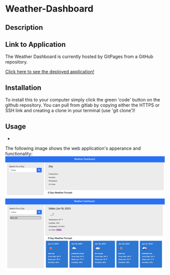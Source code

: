 # Weather-Dashboard

## Description 

## Link to Application
The Weather Dashboard is currently hosted by GitPages from a GitHub repository.

[Click here to see the deployed application!](https://gavinreid0.github.io/Weather-Dashboard/)

## Installation
To install this to your computer simply click the green 'code' button on the github repository. You can pull from gitlab by copying either the HTTPS or SSH link and creating a clone in your terminal (use 'git clone')!

## Usage
* 

The following image shows the web application's apperance and functionality:
![](./weatherDashboard.png)
![](./weatherDashboard2.png)
